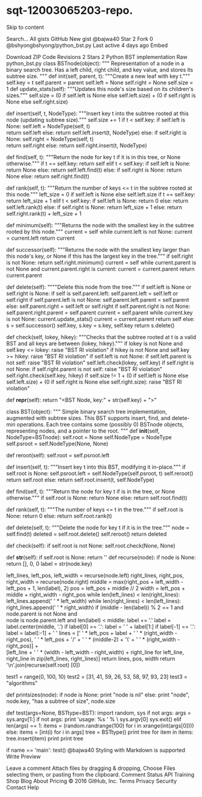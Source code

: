 # sqt-12003065203-repo.

Skip to content

Search… All gists GitHub New gist @bajwa40 Star 2 Fork 0 @bshyongbshyong/python_bst.py Last active 4 days ago Embed 

Download ZIP Code Revisions 2 Stars 2 Python BST implementation Raw python_bst.py class BSTnode(object): """ Representation of a node in a binary search tree. Has a left child, right child, and key value, and stores its subtree size. """ def init(self, parent, t): """Create a new leaf with key t.""" self.key = t self.parent = parent self.left = None self.right = None self.size = 1
def update_stats(self):
    """Updates this node's size based on its children's sizes."""
    self.size = (0 if self.left is None else self.left.size) + (0 if self.right is None else self.right.size) 

def insert(self, t, NodeType):
    """Insert key t into the subtree rooted at this node (updating subtree size)."""
    self.size += 1
    if t < self.key:
        if self.left is None:
            self.left = NodeType(self, t)                
            return self.left
        else:
            return self.left.insert(t, NodeType)
    else:
        if self.right is None:
            self.right = NodeType(self, t)   
            return self.right
        else:
            return self.right.insert(t, NodeType)

def find(self, t):
    """Return the node for key t if it is in this tree, or None otherwise."""
    if t == self.key:
        return self
    elif t < self.key:
        if self.left is None:
            return None
        else:
            return self.left.find(t)
    else:
        if self.right is None:
            return None
        else:
            return self.right.find(t)

def rank(self, t):
    """Return the number of keys <= t in the subtree rooted at this node."""
    left_size = 0 if self.left is None else self.left.size 
    if t == self.key:
        return left_size + 1
    elif t < self.key:
        if self.left is None:
            return 0
        else:
            return self.left.rank(t)
    else:
        if self.right is None:
            return left_size + 1
        else:
            return self.right.rank(t) + left_size + 1 

def minimum(self):
    """Returns the node with the smallest key in the subtree rooted by this node."""
    current = self
    while current.left is not None:
        current = current.left
    return current


def successor(self):
    """Returns the node with the smallest key larger than this node's key, or None if this has the largest key in the tree."""
    if self.right is not None:
        return self.right.minimum()
    current = self
    while current.parent is not None and current.parent.right is current:
        current = current.parent
    return current.parent

def delete(self):
    """"Delete this node from the tree."""
    if self.left is None or self.right is None:
        if self is self.parent.left:
            self.parent.left = self.left or self.right
            if self.parent.left is not None:
                self.parent.left.parent = self.parent
        else:
            self.parent.right = self.left or self.right
            if self.parent.right is not None:
                self.parent.right.parent = self.parent 
        current = self.parent
        while current.key is not None:
            current.update_stats()
            current = current.parent
        return self
    else:
        s = self.successor()
        self.key, s.key = s.key, self.key
        return s.delete()        

def check(self, lokey, hikey):
    """Checks that the subtree rooted at t is a valid BST and all keys are between (lokey, hikey)."""
    if lokey is not None and self.key <= lokey:
        raise "BST RI violation"
    if hikey is not None and self.key >= hikey:
        raise "BST RI violation"
    if self.left is not None:
        if self.left.parent is not self:
            raise "BST RI violation"
        self.left.check(lokey, self.key)
    if self.right is not None:
        if self.right.parent is not self:
            raise "BST RI violation"
        self.right.check(self.key, hikey)
    if self.size != 1 + (0 if self.left is None else self.left.size) + (0 if self.right is None else self.right.size):
        raise "BST RI violation"

def __repr__(self):
    return "<BST Node, key:" + str(self.key) + ">"


class BST(object): """ Simple binary search tree implementation, augmented with subtree sizes. This BST supports insert, find, and delete-min operations. Each tree contains some (possibly 0) BSTnode objects, representing nodes, and a pointer to the root. """
def __init__(self, NodeType=BSTnode):
    self.root = None
    self.NodeType = NodeType
    self.psroot = self.NodeType(None, None)

def reroot(self):
    self.root = self.psroot.left

def insert(self, t):
    """Insert key t into this BST, modifying it in-place."""
    if self.root is None:
        self.psroot.left = self.NodeType(self.psroot, t)
        self.reroot()
        return self.root
    else:
        return self.root.insert(t, self.NodeType)

def find(self, t):
    """Return the node for key t if is in the tree, or None otherwise."""
    if self.root is None:
        return None
    else:
        return self.root.find(t)

def rank(self, t):
    """The number of keys <= t in the tree."""
    if self.root is None:
        return 0
    else:
        return self.root.rank(t)        

def delete(self, t):
    """Delete the node for key t if it is in the tree."""
    node = self.find(t)
    deleted = self.root.delete()
    self.reroot()
    return deleted

def check(self):
    if self.root is not None:
        self.root.check(None, None)

def __str__(self):
    if self.root is None: return '<empty tree>'
    def recurse(node):
        if node is None: return [], 0, 0
        label = str(node.key)

left_lines, left_pos, left_width = recurse(node.left)
        right_lines, right_pos, right_width = recurse(node.right)
        middle = max(right_pos + left_width - left_pos + 1, len(label), 2)
        pos = left_pos + middle // 2
        width = left_pos + middle + right_width - right_pos
        while len(left_lines) < len(right_lines):
            left_lines.append(' ' * left_width)
        while len(right_lines) < len(left_lines):
            right_lines.append(' ' * right_width)
        if (middle - len(label)) % 2 == 1 and node.parent is not None and \
           node is node.parent.left and len(label) < middle:
            label += '.'
        label = label.center(middle, '.')
        if label[0] == '.': label = ' ' + label[1:]
        if label[-1] == '.': label = label[:-1] + ' '
        lines = [' ' * left_pos + label + ' ' * (right_width - right_pos),
                 ' ' * left_pos + '/' + ' ' * (middle-2) +
                 '\\' + ' ' * (right_width - right_pos)] + \
          [left_line + ' ' * (width - left_width - right_width) +
           right_line
           for left_line, right_line in zip(left_lines, right_lines)]
        return lines, pos, width
    return '\n'.join(recurse(self.root) [0])


test1 = range(0, 100, 10) test2 = [31, 41, 59, 26, 53, 58, 97, 93, 23] test3 = "algorithms"

def printsizes(node): if node is None: print "node is nil" else: print "node", node.key, "has a subtree of size", node.size

def test(args=None, BSTtype=BST): import random, sys if not args: args = sys.argv[1:] if not args: print 'usage: %s ' % \ sys.argv[0] sys.exit() elif len(args) == 1: items = (random.randrange(100) for i in xrange(int(args[0]))) else: items = [int(i) for i in args]
tree = BSTtype()
print tree
for item in items:
    tree.insert(item)
    print
    print tree


if name == 'main': test() @bajwa40 Styling with Markdown is supported Write Preview

Leave a comment Attach files by dragging & dropping, Choose Files selecting them, or pasting from the clipboard. Comment Status API Training Shop Blog About Pricing © 2016 GitHub, Inc. Terms Privacy Security Contact Help
